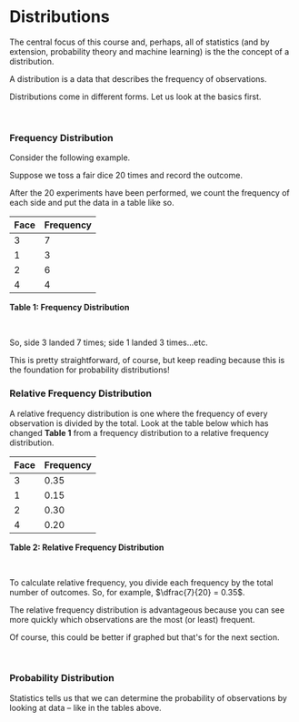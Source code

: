# Distributions

The central focus of this course and, perhaps, all of statistics (and by extension, probability theory and machine learning) is the the concept of a distribution.

A distribution is a data that describes the frequency of observations.

Distributions come in different forms. Let us look at the basics first.

<br/>

### Frequency Distribution

Consider the following example. <br/>

Suppose we toss a fair dice 20 times and record the outcome.

After the 20 experiments have been performed, we count the frequency of each side and put the data in a table like so.


| Face | Frequency |
|-|-|
| 3 | 7 |
| 1 | 3  |
| 2 | 6 |
| 4 | 4 |

**Table 1: Frequency Distribution**

<br>

So, side 3 landed 7 times; side 1 landed 3 times...etc.

This is pretty straightforward, of course, but keep reading because this is the foundation for probability distributions!

### Relative Frequency Distribution

A relative frequency distribution is one where the frequency of every observation is divided by the total. Look at the table below which has  changed **Table 1** from a frequency distribution to a relative frequency distribution.

| Face | Frequency |
|-|-|
| 3 | 0.35 |
| 1 | 0.15  |
| 2 | 0.30 |
| 4 | 0.20 |

**Table 2: Relative Frequency Distribution**

<br/>

To calculate relative frequency, you divide each frequency by the total number of outcomes. So, for example, $\dfrac{7}{20} = 0.35$.


The relative frequency distribution is advantageous because you can see more quickly which observations are the most (or least) frequent.

Of course, this could be better if graphed but that's for the next section.

<br/>

### Probability Distribution

Statistics tells us that we can determine the probability of observations by looking at data – like in the tables above.




